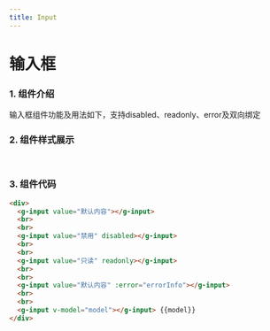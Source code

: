 ```yaml
---
title: Input
---
```

# 输入框

### 1. 组件介绍

输入框组件功能及用法如下，支持disabled、readonly、error及双向绑定

### 2. 组件样式展示
<br>

<ClientOnly>
  <input-demo></input-demo>
</ClientOnly>

### 3. 组件代码
```HTML
<div>
  <g-input value="默认内容"></g-input>
  <br>
  <br>
  <g-input value="禁用" disabled></g-input>
  <br>
  <br>
  <g-input value="只读" readonly></g-input>
  <br>
  <br>
  <g-input value="默认内容" :error="errorInfo"></g-input>
  <br>
  <br>
  <g-input v-model="model"></g-input> {{model}}
</div>
```